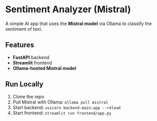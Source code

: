 # Sentiment Analyzer (Mistral)
A simple AI app that uses the **Mistral model** via Ollama to classify the sentiment
of text.
## Features
- **FastAPI** backend
- **Streamlit** frontend
- **Ollama-hosted Mistral model**
## Run Locally
1. Clone the repo
2. Pull Mistral with Ollama: `ollama pull mistral`
3. Start backend: `uvicorn backend.main:app --reload`
4. Start frontend: `streamlit run frontend/app.py`